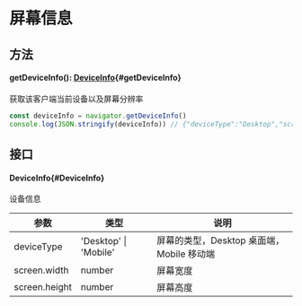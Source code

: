 <script setup>
import '/style.css'
</script>
# 屏幕信息

## 方法

#### <font id="API" />getDeviceInfo()<font id="Type">: [DeviceInfo](./navigator#DeviceInfo)</font>{#getDeviceInfo}

获取该客户端当前设备以及屏幕分辨率

```javascript
const deviceInfo = navigator.getDeviceInfo()
console.log(JSON.stringify(deviceInfo)) // {"deviceType":"Desktop","screen":{"width":1800,"height":913}}

```

## 接口

#### <font id="API" />DeviceInfo{#DeviceInfo}
设备信息

| **参数** | **类型** | **说明** |
| --- | --- | --- |
| deviceType | 'Desktop' &#124; 'Mobile' | 屏幕的类型，Desktop 桌面端，Mobile 移动端|
| screen.width | number | 屏幕宽度 |
| screen.height | number | 屏幕高度 |
